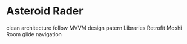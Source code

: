 # Asteroid Rader 
clean architecture follow MVVM design patern
Libraries
Retrofit 
Moshi
Room 
glide
navigation
